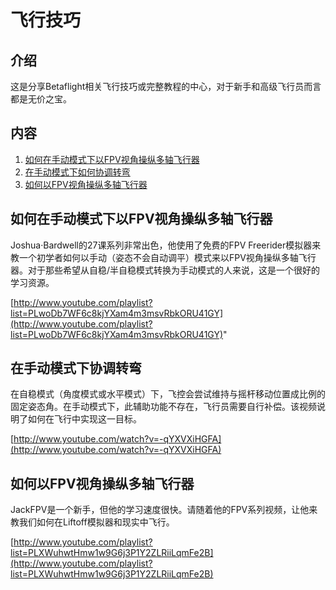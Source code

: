 # 飞行技巧

## 介绍

这是分享Betaflight相关飞行技巧或完整教程的中心，对于新手和高级飞行员而言都是无价之宝。

## 内容

1. [如何在手动模式下以FPV视角操纵多轴飞行器](fei-hang-ji-qiao#ru-he-zai-shou-dong-mo-shi-xia-yi-fpv-shi-jiao-cao-zong-duo-zhou-fei-hang-qi)
2. [在手动模式下如何协调转弯](fei-hang-ji-qiao#zai-shou-dong-mo-shi-xia-xie-tiao-zhuan-wan)
3. [如何以FPV视角操纵多轴飞行器](fei-hang-ji-qiao#ru-he-yi-fpv-shi-jiao-cao-zong-duo-zhou-fei-hang-qi)

## 如何在手动模式下以FPV视角操纵多轴飞行器

Joshua·Bardwell的27课系列非常出色，他使用了免费的FPV Freerider模拟器来教一个初学者如何以手动（姿态不会自动调平）模式来以FPV视角操纵多轴飞行器。对于那些希望从自稳/半自稳模式转换为手动模式的人来说，这是一个很好的学习资源。

[http://www.youtube.com/playlist?list=PLwoDb7WF6c8kjYXam4m3msvRbkORU41GY](http://www.youtube.com/playlist?list=PLwoDb7WF6c8kjYXam4m3msvRbkORU41GY)"

## 在手动模式下协调转弯

在自稳模式（角度模式或水平模式）下，飞控会尝试维持与摇杆移动位置成比例的固定姿态角。在手动模式下，此辅助功能不存在，飞行员需要自行补偿。该视频说明了如何在飞行中实现这一目标。

[http://www.youtube.com/watch?v=-qYXVXiHGFA](http://www.youtube.com/watch?v=-qYXVXiHGFA)

## 如何以FPV视角操纵多轴飞行器

JackFPV是一个新手，但他的学习速度很快。请随着他的FPV系列视频，让他来教我们如何在Liftoff模拟器和现实中飞行。

[http://www.youtube.com/playlist?list=PLXWuhwtHmw1w9G6j3P1Y2ZLRiiLqmFe2B](http://www.youtube.com/playlist?list=PLXWuhwtHmw1w9G6j3P1Y2ZLRiiLqmFe2B)

